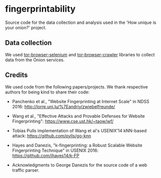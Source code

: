 # fingerprintability
Source code for the data collection and analysis used in the 'How unique is your onion?' project.


## Data collection
We used [tor-browser-selenium](https://github.com/webfp/tor-browser-selenium) and [tor-browser-crawler](https://github.com/webfp/tor-browser-crawler) libraries to collect data from the Onion services.

## Credits
We used code from the following papers/projects. We thank respective authors for being kind to share their code:

* Panchenko et al., "Website Fingerprinting at Internet Scale" in NDSS
2016: http://lorre.uni.lu/%7Eandriy/zwiebelfreunde/

* Wang et al., "Effective Attacks and Provable Defenses for Website
Fingerprinting": https://www.cse.ust.hk/~taow/wf/

* Tobias Pulls implementation of Wang et al's USENIX'14 kNN-based
attack: https://github.com/pylls/go-knn

* Hayes and Danezis, "k-fingerprinting: a Robust Scalable Website
Fingerprinting Technique" in USENIX 2016: https://github.com/jhayes14/k-FP

* Acknowledgments to George Danezis for the source code of a web traffic
parser.
